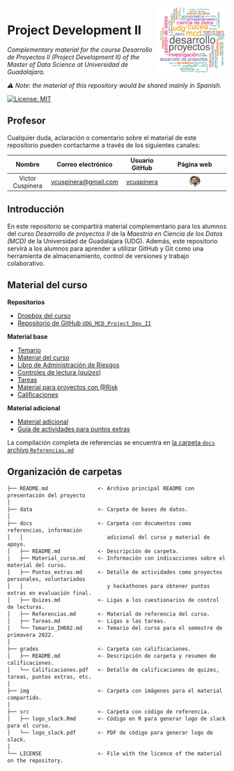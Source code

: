 <img src="img/logo_slack.png" width="160" align = "right">

# Project Development II
_Complementary material for the course Desarrollo de Proyectos II (Project Development II) of the Master of Data Science at Universidad de Guadalajara._

_⚠️ Note: the material of this repository would be shared mainly in Spanish._

[![License:
MIT](https://img.shields.io/badge/License-MIT-yellow.svg)](https://opensource.org/licenses/MIT)

## Profesor

Cualquier duda, aclaración o comentario sobre el material de este repositorio pueden contactarme a través de los siguientes canales:

|Nombre |Correo electrónico |Usuario GitHub| Página web |
|:----:|:----:|:-----:|:-----:|
|Victor Cuspinera | vcuspinera@gmail.com | [vcuspinera](https://github.com/vcuspinera) | [<img src="https://raw.githubusercontent.com/vcuspinera/Canada_response_covid/8d616c02dcdf9a0362a6f8ecb98471eae8f0e28b/img/logo_vcuspinera.png" width=20%/>](https://vcuspinera.github.io) |


## Introducción
En este repositorio se compartirá material complementario para los alumnos del curso _Desarrollo de proyectos II_ de la _Maestría en Ciencia de los Datos (MCD)_ de la Universidad de Guadalajara (UDG). Además, este repositorio servirá a los alumnos para aprender a utilizar GitHub y Git como una herramienta de almacenamiento, control de versiones y trabajo colaborativo.

## Material del curso

__Repositorios__
- [Dropbox del curso](https://www.dropbox.com/sh/k6klb0b4d6ab1ub/AAA4xuIyks58mnu3F4-BGedZa?dl=0)
- [Repositorio de GitHub `UDG_MCD_Project_Dev_II`](https://github.com/vcuspinera/UDG_MCD_Project_Dev_II)

__Material base__
- [Temario](https://github.com/vcuspinera/UDG_MCD_Project_Dev_II/blob/main/docs/Temario_IH602.pdf)
- [Material del curso](https://github.com/vcuspinera/UDG_MCD_Project_Dev_II/blob/main/docs/Material_curso.md)
- [Libro de Administración de Riesgos](https://www.dropbox.com/sh/8f30655iex1mo43/AAB7HXnhRJAixlzLRRu1h2b1a?dl=0)
- [Controles de lectura (_quizes_)](https://github.com/vcuspinera/UDG_MCD_Project_Dev_II/blob/main/docs/Quizes.md)
- [Tareas](https://github.com/vcuspinera/UDG_MCD_Project_Dev_II/blob/main/docs/Tareas.md)
- [Material para proyectos con @Risk](https://www.dropbox.com/sh/i8mcs1ccutgp891/AADvhXit2qQV20OVecyxDch-a?dl=0)
- [Calificaciones](https://github.com/vcuspinera/UDG_MCD_Project_Dev_II/tree/main/grades)

__Material adicional__
- [Material adicional](https://www.dropbox.com/sh/rg86msgnis2etf3/AACHdEruNH5wo_NIxW93BJxLa?dl=0)
- [Guía de actividades para puntos extras](https://github.com/vcuspinera/UDG_MCD_Project_Dev_II/blob/main/docs/Puntos_extras.md)

La compilación completa de referencias se encuentra en [la carpeta `docs` archivo `Referencias.md`](https://github.com/vcuspinera/UDG_MCD_Project_Dev_II/blob/main/docs/Referencias.md)

## Organización de carpetas
    ├── README.md                <- Archivo principal README con presentación del proyecto
    │
    ├── data                     <- Carpeta de bases de datos.
    │
    ├── docs                     <- Carpeta con documentos como referencias, información 
    │   │                           adicional del curso y material de apoyo.
    │   ├── README.md            <- Descripción de carpeta.
    │   ├── Material_curso.md    <- Información con indicacciones sobre el material del curso.  
    │   ├── Puntos_extras.md     <- Detalle de actividades como proyectos personales, voluntariados
    │   │                           y hackathones para obtener puntos extras en evaluación final.
    │   ├── Quizes.md            <- Ligas a los cuestionarios de control de lecturas.
    │   ├── Referencias.md       <- Material de referencia del curso.
    │   ├── Tareas.md            <- Ligas a las tareas.
    │   └── Temario_IH602.md     <- Temario del curso para el semestre de primavera 2022.
    │
    ├── grades                   <- Carpeta con calificaciones.
    │   ├── README.md            <- Descripción de carpeta y resumen de calificaciones.
    │   └── Calificaciones.pdf   <- Detalle de calificaciones de quizes, tareas, puntos extras, etc.
    │
    ├── img                      <- Carpeta con imágenes para el material compartido.
    │
    ├── src                      <- Carpeta con código de referencia.
    │   ├── logo_slack.Rmd       <- Código en R para generar logo de slack para el curso.
    │   └── logo_slack.pdf       <- PDF de código para generar logo de slack.
    │
    └── LICENSE                  <- File with the licence of the material on the repository.
